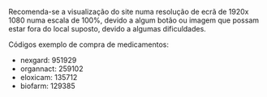 Recomenda-se a visualização do site numa resolução de ecrã de 1920x 1080 numa escala de 100%, devido a algum botão ou imagem que possam estar fora do local suposto, devido a algumas dificuldades.

Códigos exemplo de compra de medicamentos:
  - nexgard: 951929
  - organnact: 259102
  - eloxicam: 135712
  - biofarm: 129385
